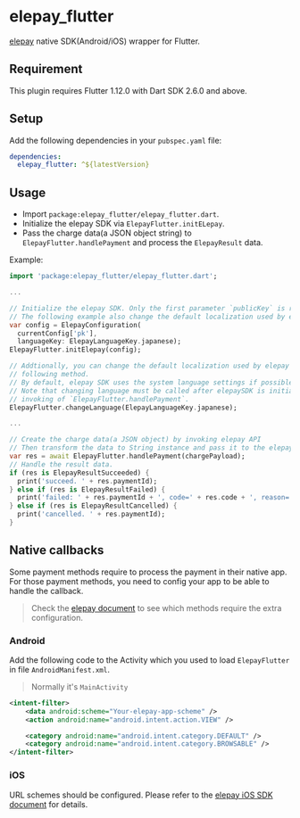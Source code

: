 # elepay_flutter

[elepay](https://elepay.io/) native SDK(Android/iOS) wrapper for Flutter.

## Requirement

This plugin requires Flutter 1.12.0 with Dart SDK 2.6.0 and above.

## Setup

Add the following dependencies in your `pubspec.yaml` file:

```yaml
dependencies:
  elepay_flutter: ^${latestVersion}
```

## Usage

* Import `package:elepay_flutter/elepay_flutter.dart`.
* Initialize the elepay SDK via `ElepayFlutter.initELepay`.
* Pass the charge data(a JSON object string) to `ElepayFlutter.handlePayment` and process the `ElepayResult` data.

Example:

```dart
import 'package:elepay_flutter/elepay_flutter.dart';

...

// Initialize the elepay SDK. Only the first parameter `publicKey` is required.
// The following example also change the default localization used by elepay SDK UI to `japanese`.
var config = ElepayConfiguration(
  currentConfig['pk'],
  languageKey: ElepayLanguageKey.japanese);
ElepayFlutter.initElepay(config);

// Addtionally, you can change the default localization used by elepay SDK UI by calling the
// following method.
// By default, elepay SDK uses the system language settings if possible, and fallbacks to English.
// Note that changing language must be called after elepaySDK is initialized and before the
// invoking of `ElepayFlutter.handlePayment`.
ElepayFlutter.changeLanguage(ElepayLanguageKey.japanese);

...

// Create the charge data(a JSON object) by invoking elepay API
// Then transform the data to String instance and pass it to the elepay SDK to processing payment.
var res = await ElepayFlutter.handlePayment(chargePayload);
// Handle the result data.
if (res is ElepayResultSucceeded) {
  print('succeed. ' + res.paymentId);
} else if (res is ElepayResultFailed) {
  print('failed: ' + res.paymentId + ', code=' + res.code + ', reason=' + res.reason + ', message=' + res.message);
} else if (res is ElepayResultCancelled) {
  print('cancelled. ' + res.paymentId);
}
```

## Native callbacks

Some payment methods require to process the payment in their native app. For those payment methods, you need to config your app to be able to handle the callback.
> Check the [elepay document](https://developer.elepay.io/docs/%E6%A6%82%E8%A6%81) to see which methods require the extra configuration.

### Android

Add the following code to the Activity which you used to load `ElepayFlutter` in file `AndroidManifest.xml`.
> Normally it's `MainActivity`

```xml
<intent-filter>
    <data android:scheme="Your-elepay-app-scheme" />
    <action android:name="android.intent.action.VIEW" />

    <category android:name="android.intent.category.DEFAULT" />
    <category android:name="android.intent.category.BROWSABLE" />
</intent-filter>
```

### iOS

URL schemes should be configured. Please refer to the [elepay iOS SDK document](https://developer.elepay.io/docs/ios-sdk#1-url-scheme-%E3%81%AE%E8%BF%BD%E5%8A%A0) for details.

